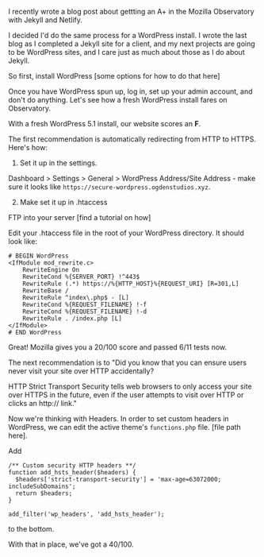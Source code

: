 I recently wrote a blog post about gettting an A+ in the Mozilla Observatory with Jekyll and Netlify. 

I decided I'd do the same process for a WordPress install. I wrote the last blog as I completed a Jekyll site for a client, and my next projects are going to be WordPress sites, and I care just as much about those as I do about Jekyll. 

So first, install WordPress [some options for how to do that here]

Once you have WordPress spun up, log in, set up your admin account, and don't do anything. Let's see how a fresh WordPress install fares on Observatory. 

With a fresh WordPress 5.1 install, our website scores an **F**. 

The first recommendation is automatically redirecting from HTTP to HTTPS. Here's how: 

1. Set it up in the settings. 

Dashboard > Settings > General > WordPress Address/Site Address - make sure it looks like `https://secure-wordpress.ogdenstudios.xyz`. 

2. Make set it up in .htaccess

FTP into your server [find a tutorial on how]

Edit your .htaccess file in the root of your WordPress directory. It should look like: 

```
# BEGIN WordPress
<IfModule mod_rewrite.c>
    RewriteEngine On
    RewriteCond %{SERVER_PORT} !^443$
    RewriteRule (.*) https://%{HTTP_HOST}%{REQUEST_URI} [R=301,L]
    RewriteBase /
    RewriteRule ^index\.php$ - [L]
    RewriteCond %{REQUEST_FILENAME} !-f
    RewriteCond %{REQUEST_FILENAME} !-d
    RewriteRule . /index.php [L]
</IfModule>
# END WordPress
```

Great! Mozilla gives you a 20/100 score and passed 6/11 tests now. 

The next recommendation is to "Did you know that you can ensure users never visit your site over HTTP accidentally?

HTTP Strict Transport Security tells web browsers to only access your site over HTTPS in the future, even if the user attempts to visit over HTTP or clicks an http:// link."

Now we're thinking with Headers. In order to set custom headers in WordPress, we can edit the active theme's `functions.php` file. [file path here]. 

Add 

```
/** Custom security HTTP headers **/
function add_hsts_header($headers) {
  $headers['strict-transport-security'] = 'max-age=63072000; includeSubDomains';
  return $headers;
}

add_filter('wp_headers', 'add_hsts_header');
``` 

to the bottom. 

With that in place, we've got a 40/100. 